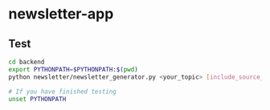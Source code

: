 # newsletter-app

## Test

```bash
cd backend
export PYTHONPATH=$PYTHONPATH:$(pwd)
python newsletter/newsletter_generator.py <your_topic> [include_source_url]

# If you have finished testing
unset PYTHONPATH
```